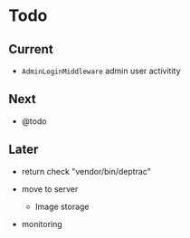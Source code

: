 # Todo

## Current

- `AdminLoginMiddleware` admin user activitity

## Next

- @todo

## Later

- return check "vendor/bin/deptrac"

- move to server
  - Image storage

- monitoring
